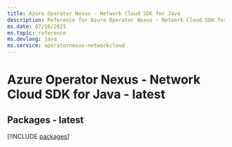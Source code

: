 ```yaml
---
title: Azure Operator Nexus - Network Cloud SDK for Java
description: Reference for Azure Operator Nexus - Network Cloud SDK for Java
ms.date: 07/16/2025
ms.topic: reference
ms.devlang: java
ms.service: operatornexus-networkcloud
---
```

# Azure Operator Nexus - Network Cloud SDK for Java - latest
## Packages - latest
[!INCLUDE [packages](operator-nexus---network-cloud-index.md)]